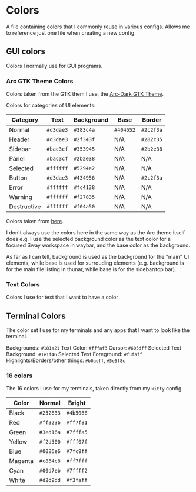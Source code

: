 # Colors

A file containing colors that I commonly reuse in various configs. Allows me to reference just one file when creating a new config.

## GUI colors

Colors I normally use for GUI programs.

### Arc GTK Theme Colors

Colors taken from the GTK them I use, the [Arc-Dark GTK Theme](https://github.com/jnsh/arc-theme).

Colors for categories of UI elements:

| Category          | Text    | Background| Base    | Border  |
|-------------------|---------|-----------|---------|---------|
| Normal            |`#d3dae3`| `#383c4a` |`#404552`|`#2c2f3a`|
| Header            |`#d3dae3`| `#2f343f` | N/A     |`#282c35`|
| Sidebar           |`#bac3cf`| `#353945` | N/A     |`#2b2e38`|
| Panel             |`#bac3cf`| `#2b2e38` | N/A     | N/A     |
| Selected          |`#ffffff`| `#5294e2` | N/A     | N/A     |
| Button            |`#d3dae3`| `#434956` | N/A     |`#2c2f3a`|
| Error             |`#ffffff`| `#fc4138` | N/A     | N/A     |
| Warning           |`#ffffff`| `#f27835` | N/A     | N/A     |
| Destructive       |`#ffffff`| `#f04a50` | N/A     | N/A     |

Colors taken from [here](https://github.com/jnsh/arc-theme/blob/master/common/gtk-3.0/sass/_colors.scss).

I don't always use the colors here in the same way as the Arc theme itself does e.g. I use the selected background color as the text color for a focused Sway workspace in waybar, and the base color as the background.

As far as I can tell, background is used as the background for the "main" UI elements, while base is used for surrouding elements (e.g. background is for the main file listing in thunar, while base is for the sidebar/top bar).

### Text Colors

Colors I use for text that I want to have a color

## Terminal Colors

The color set I use for my terminals and any apps that I want to look like the terminal.

Backgrounds: `#181a21`
Text Color: `#fffaf3`
Cursor: `#605dff`
Selected Text Background: `#1e1f46`
Selected Text Foreground: `#f3faff`
Highlights/Borders/other things: `#b0aeff`, `#5e5f8c`


### 16 colors

The 16 colors I use for my terminals, taken directly from my `kitty` config

| Color    | Normal  | Bright  |
|----------|---------|---------|
|Black     |`#252833`|`#4b5066`|
|Red       |`#ff3236`|`#ff7f81`|
|Green     |`#3ed16a`|`#7fffa5`|
|Yellow    |`#f2d500`|`#fff07f`|
|Blue      |`#0086e6`|`#7fc9ff`|
|Magenta   |`#c864c8`|`#ff7fff`|
|Cyan      |`#00d7eb`|`#7ffff2`|
|White     |`#d2d9dd`|`#f3faff`|

